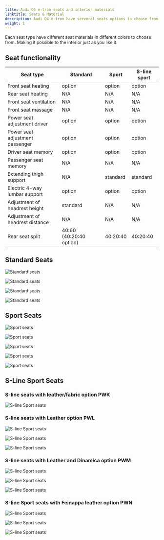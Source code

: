 ```yaml
---
title: Audi Q4 e-tron seats and interior materials
linktitle: Seats & Material
description: Audi Q4 e-tron have serveral seats options to choose from
weight: 1
---
```


Each seat type have different seat materials in different colors to choose from. Making it possible to the interior just as you like it.

## Seat functionality

| **Seat type** | **Standard** | **Sport** | **S-line sport**|
|-------|-------|-------|-------|
|Front seat heating| option | option | option |
|Rear seat heating| N/A | N/A | N/A |
|Front seat ventilation| N/A | N/A | N/A |
|Front seat massage| N/A | N/A | N/A |
|Power seat adjustment driver | option | option | option |
|Power seat adjustment passenger | option | option | option |
|Driver seat memory | option | option | option |
|Passenger seat memory | N/A | N/A | N/A |
|Extending thigh support |N/A | standard |standard |
|Electric 4-way lumbar support |option | option |option |
|Adjustment of headrest height| standard | N/A |N/A |
|Adjustment of headrest distance| N/A | N/A | N/A |
|Rear seat split | 40:60 (40:20:40 option) | 40:20:40 | 40:20:40 |

## Standard Seats

![Standard seats](seats_standard_1.jpg "Standard seats in black fabric (AI)")

![Standard seats](seats_standard_2.jpg "Standard seats in mono.pur 550 black leather (A0)")

![Standard seats](seats_standard_3.jpg "Standard seats in mono.pur 550 pergament beige leather (BH)")

![Standard seats](seats_standard_4.jpg "Standard seats in mono.pur 550 maduro brown leather (FX)")

## Sport Seats

![Sport seats](seats_sport_1.jpg "Sport seats in black Dynamik fabric (AI)")

![Sport seats](seats_sport_1b.jpg "Sport seats in black Dynamik fabric (AI)")

![Sport seats](seats_sport_2.jpg "Sport seats in mono.pur 550 black leather (A0)")

![Sport seats](seats_sport_4.jpg "Sport seats in mono.pur 550 black leather (A0)")

![Sport seats](seats_sport_3.jpg "Sport seats in mono.pur 550 black leather (A0)")

## S-Line Sport Seats

### S-line seats with leather/fabric option PWK

![S-line Sport seats](seats_sline_1.jpg "S-line Sport seats with mono.pur 550 leather and facbric in black (AI)")


### S-line seats with Leather option PWL

![S-line Sport seats](seats_sline_5.jpg "S-line Sport seats with mono.pur 550 leather and facbric in grey (FS) on edition one")

![S-line Sport seats](seats_sline_6.jpg "S-line Sport seats with mono.pur 550 leather and facbric in grey (FS) on edition one")

![S-line Sport seats](seats_sline_2.jpg "S-line Sport seats with mono.pur 550 leather in black (EJ)")

### S-line seats with Leather and Dinamica option PWM

![S-line Sport seats](seats_pwm_1.jpg "S-line Sport seats with mono.pur 550 leather and Dinamica facbric in black (AI)")

![S-line Sport seats](seats_pwm_2.jpg "S-line Sport seats with mono.pur 550 leather and Dinamica facbric in black (AI)")

![S-line Sport seats](seats_sline_3.jpg "S-line Sport seats with mono.pur 550 leather and Dinamica facbric in black (AI)")

### S-line Sport seats with Feinappa leather option PWN

![S-line Sport seats](seats_sline_4.jpg "S-line Sport seats with Feinappa leather in black (A0)")

![S-line Sport seats](seats_sline_8.jpg "S-line Sport seats with Feinappa leather in black (A0)")

![S-line Sport seats](seats_sline_9.jpg "S-line Sport seats with Feinappa leather in black (A0)")